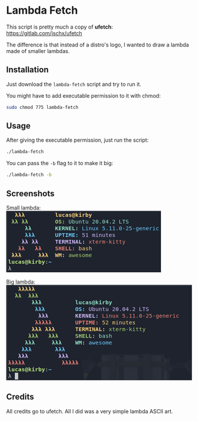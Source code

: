 # Lambda Fetch

This script is pretty much a copy of **ufetch**:\
https://gitlab.com/jschx/ufetch

The difference is that instead of a distro's logo, I wanted to draw a lambda
made of smaller lambdas.

## Installation

Just download the `lambda-fetch` script and try to run it.

You might have to add executable permission to it with chmod:
```sh
sudo chmod 775 lambda-fetch
```

## Usage

After giving the executable permission, just run the script:
```sh
./lambda-fetch
```

You can pass the `-b` flag to it to make it big:
```sh
./lambda-fetch -b
```

## Screenshots
Small lambda:\
![Image of small lambda ASCII art](./small-lambda.png)

Big lambda:\
![Image of big lambda ASCII art](./big-lambda.png)

## Credits

All credits go to ufetch. All I did was a very simple lambda ASCII art.
